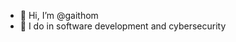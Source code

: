 - 👋 Hi, I’m @gaithom
- 👀 I do in software development and cybersecurity

<!---
gaithom/gaithom is a ✨ special ✨ repository because its `README.md` (this file) appears on your GitHub profile.
You can click the Preview link to take a look at your changes.
--->
